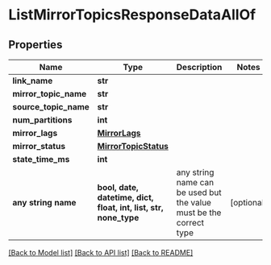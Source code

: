 # ListMirrorTopicsResponseDataAllOf


## Properties
Name | Type | Description | Notes
------------ | ------------- | ------------- | -------------
**link_name** | **str** |  | 
**mirror_topic_name** | **str** |  | 
**source_topic_name** | **str** |  | 
**num_partitions** | **int** |  | 
**mirror_lags** | [**MirrorLags**](MirrorLags.md) |  | 
**mirror_status** | [**MirrorTopicStatus**](MirrorTopicStatus.md) |  | 
**state_time_ms** | **int** |  | 
**any string name** | **bool, date, datetime, dict, float, int, list, str, none_type** | any string name can be used but the value must be the correct type | [optional]

[[Back to Model list]](../README.md#documentation-for-models) [[Back to API list]](../README.md#documentation-for-api-endpoints) [[Back to README]](../README.md)


